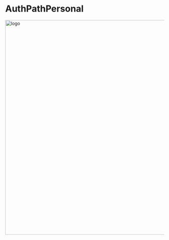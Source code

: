 # AuthPathPersonal

<img width="681" alt="logo" src="https://user-images.githubusercontent.com/63235817/142230197-acdaec2d-846e-4a03-82ef-603b73ddf1e8.png">
